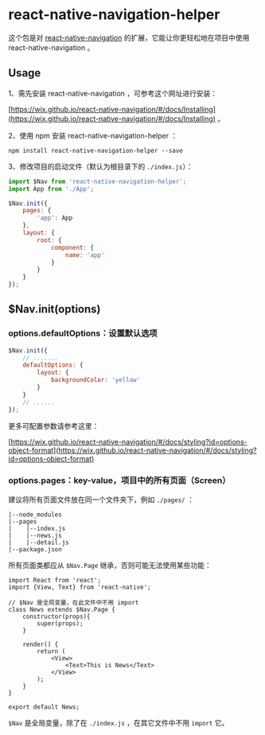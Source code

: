 # react-native-navigation-helper

这个包是对 [react-native-navigation](https://github.com/wix/react-native-navigation) 的扩展，它能让你更轻松地在项目中使用 react-native-navigation 。

## Usage

1、需先安装 react-native-navigation ，可参考这个网址进行安装：

[https://wix.github.io/react-native-navigation/#/docs/Installing](https://wix.github.io/react-native-navigation/#/docs/Installing) 。

2、使用 npm 安装 react-native-navigation-helper ：
```
npm install react-native-navigation-helper --save
```

3、修改项目的启动文件（默认为根目录下的 `./index.js`）：
```js
import $Nav from 'react-native-navigation-helper';
import App from './App';

$Nav.init({
    pages: {
        'app': App
    },
    layout: {
        root: {
            component: {
                name: 'app'
            }
        }
    }
});
```

## $Nav.init(options)

### options.defaultOptions：设置默认选项
```js
$Nav.init({
    // .......
    defaultOptions: {
        layout: {
            backgroundColor: 'yellow'
        }
    }
    // ......
});
```
更多可配置参数请参考这里：

[https://wix.github.io/react-native-navigation/#/docs/styling?id=options-object-format](https://wix.github.io/react-native-navigation/#/docs/styling?id=options-object-format)

### options.pages：key-value，项目中的所有页面（Screen）

建议将所有页面文件放在同一个文件夹下，例如 `./pages/` ：
```
|--node_modules
|--pages
|    |--index.js
|    |--news.js
|    |--detail.js
|--package.json
```
所有页面类都应从 `$Nav.Page` 继承，否则可能无法使用某些功能：
```
import React from 'react';
import {View, Text} from 'react-native';

// $Nav 是全局变量，在此文件中不用 import
class News extends $Nav.Page {
    constructor(props){
        super(props);
    }
    
    render() {
        return (
            <View>
                <Text>This is News</Text>
            </View>
        );
    }
}

export default News;
```
`$Nav` 是全局变量，除了在 `./index.js` ，在其它文件中不用 `import` 它。
